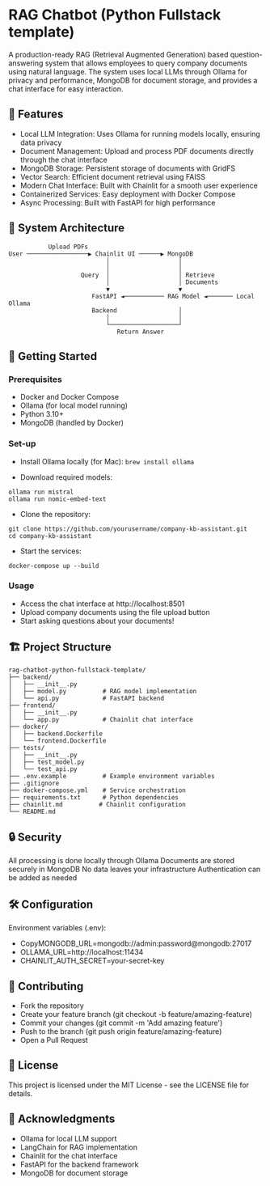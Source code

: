 # RAG Chatbot (Python Fullstack template)

A production-ready RAG (Retrieval Augmented Generation) based question-answering system that allows employees to query company documents using natural language. The system uses local LLMs through Ollama for privacy and performance, MongoDB for document storage, and provides a chat interface for easy interaction.

## 🌟 Features

* Local LLM Integration: Uses Ollama for running models locally, ensuring data privacy
* Document Management: Upload and process PDF documents directly through the chat interface
* MongoDB Storage: Persistent storage of documents with GridFS
* Vector Search: Efficient document retrieval using FAISS
* Modern Chat Interface: Built with Chainlit for a smooth user experience
* Containerized Services: Easy deployment with Docker Compose
* Async Processing: Built with FastAPI for high performance

## 🔧 System Architecture
```
           Upload PDFs
User ─────────────────▶ Chainlit UI ──────▶ MongoDB
                           │                   │
                           │                   │
                    Query  │                   │ Retrieve
                           │                   │ Documents
                           ▼                   ▼
                       FastAPI ◄─────────── RAG Model ◄─────── Local Ollama
                       Backend                 │
                           │                   │
                           └───────────────────┘
                              Return Answer
```

## 🚀 Getting Started
### Prerequisites

* Docker and Docker Compose
* Ollama (for local model running)
* Python 3.10+
* MongoDB (handled by Docker)

### Set-up

* Install Ollama locally (for Mac): `brew install ollama`

* Download required models: 
```
ollama run mistral
ollama run nomic-embed-text
```

* Clone the repository:
```
git clone https://github.com/yourusername/company-kb-assistant.git
cd company-kb-assistant
```

* Start the services:
```
docker-compose up --build
```

### Usage

* Access the chat interface at http://localhost:8501
* Upload company documents using the file upload button
* Start asking questions about your documents!

## 🏗️ Project Structure
```
rag-chatbot-python-fullstack-template/
├── backend/
│   ├── __init__.py
│   ├── model.py          # RAG model implementation
│   └── api.py            # FastAPI backend
├── frontend/
│   ├── __init__.py
│   └── app.py            # Chainlit chat interface
├── docker/
│   ├── backend.Dockerfile
│   └── frontend.Dockerfile
├── tests/
│   ├── __init__.py
│   ├── test_model.py
│   └── test_api.py
├── .env.example          # Example environment variables
├── .gitignore
├── docker-compose.yml    # Service orchestration
├── requirements.txt      # Python dependencies
├── chainlit.md          # Chainlit configuration
└── README.md
```

## 🔒 Security

All processing is done locally through Ollama
Documents are stored securely in MongoDB
No data leaves your infrastructure
Authentication can be added as needed

## 🛠️ Configuration
Environment variables (.env):
* CopyMONGODB_URL=mongodb://admin:password@mongodb:27017
* OLLAMA_URL=http://localhost:11434
* CHAINLIT_AUTH_SECRET=your-secret-key


## 🤝 Contributing

* Fork the repository
* Create your feature branch (git checkout -b feature/amazing-feature)
* Commit your changes (git commit -m 'Add amazing feature')
* Push to the branch (git push origin feature/amazing-feature)
* Open a Pull Request

## 📝 License
This project is licensed under the MIT License - see the LICENSE file for details.


## 🙏 Acknowledgments

* Ollama for local LLM support
* LangChain for RAG implementation
* Chainlit for the chat interface
* FastAPI for the backend framework
* MongoDB for document storage